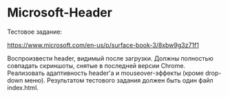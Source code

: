 # Microsoft-Header

Тестовое задание:

https://www.microsoft.com/en-us/p/surface-book-3/8xbw9g3z71f1

Воспроизвести header, видимый после загрузки.
Должны полностью совпадать скриншоты, снятые в последней версии Chrome.
Реализовать адаптивность header'a и mouseover-эффекты (кроме drop-down меню).
Результатом тестового задания должен быть один файл index.html.

